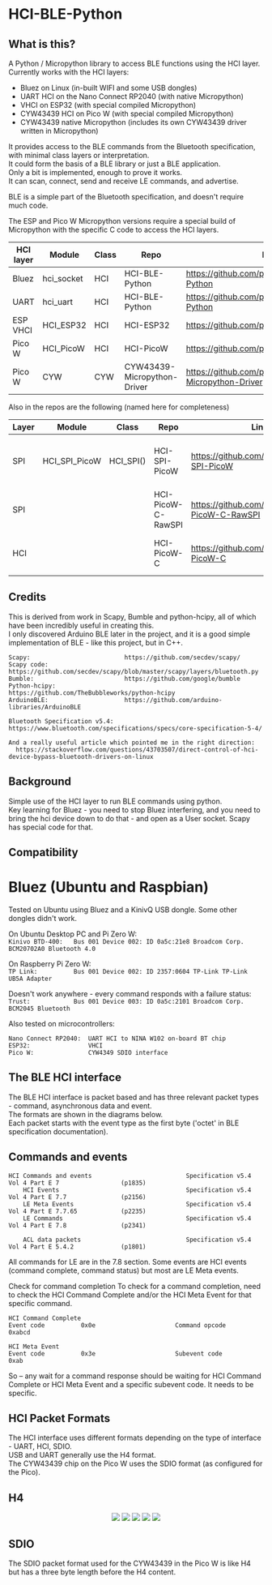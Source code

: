# HCI-BLE-Python

## What is this? 

A Python / Micropython library to access BLE functions using the HCI layer.   
Currently works with the HCI layers:
- Bluez on Linux (in-built WIFI and some USB dongles)   
- UART HCI on the Nano Connect RP2040 (with native Micropython)
- VHCI on ESP32 (with special compiled Micropython)   
- CYW43439 HCI on Pico W (with special compiled Micropython)
- CYW43439 native Micropython (includes its own CYW43439 driver written in Micropython)      

It provides access to the BLE commands from the Bluetooth specification, with minimal class layers or interpretation.  
It could form the basis of a BLE library or just a BLE application.   
Only a bit is implemented, enough to prove it works.  
It can scan, connect, send and receive LE commands, and advertise.   

BLE is a simple part of the Bluetooth specification, and doesn't require much code.   

The ESP and Pico W Micropython versions require a special build of Micropython with the specific C code to access the HCI layers.   

 HCI layer | Module     | Class        | Repo                        | Link
-----------|------------|--------------|-----------------------------|---------------------------------------------------------
 Bluez     | hci_socket | HCI          | HCI-BLE-Python              | https://github.com/paulhamsh/HCI-BLE-Python
 UART      | hci_uart   | HCI          | HCI-BLE-Python              | https://github.com/paulhamsh/HCI-BLE-Python
 ESP VHCI  | HCI_ESP32  | HCI          | HCI-ESP32                   | https://github.com/paulhamsh/HCI-ESP32
 Pico W    | HCI_PicoW  | HCI          | HCI-PicoW                   | https://github.com/paulhamsh/HCI-PicoW
 Pico W    | CYW        | CYW          | CYW43439-Micropython-Driver | https://github.com/paulhamsh/CYW43439-Micropython-Driver     

Also in the repos are the following (named here for completeness)    

 Layer     | Module        | Class        | Repo                        | Link                                                     | Description
-----------|---------------|--------------|-----------------------------|----------------------------------------------------------|--------------------------------------------------
 SPI       | HCI_SPI_PicoW | HCI_SPI()    | HCI-SPI-PicoW               | https://github.com/paulhamsh/HCI-SPI-PicoW               | Micropython module to access the Pico W SPI layer
 SPI       |               |              | HCI-PicoW-C-RawSPI          | https://github.com/paulhamsh/HCI-PicoW-C-RawSPI          | C program to access the Pico W SPI layer
 HCI       |               |              | HCI-PicoW-C                 | https://github.com/paulhamsh/HCI-PicoW-C                 | C program to access the Pico W HCI layer 
 


## Credits

This is derived from work in Scapy, Bumble and python-hcipy, all of which have been incredibly useful in creating this.   
I only discovered Arduino BLE later in the project, and it is a good simple implementation of BLE - like this project, but in C++.   

```
Scapy:                          https://github.com/secdev/scapy/
Scapy code:                     https://github.com/secdev/scapy/blob/master/scapy/layers/bluetooth.py
Bumble:                         https://github.com/google/bumble
Python-hcipy:                   https://github.com/TheBubbleworks/python-hcipy
ArduinoBLE:                     https://github.com/arduino-libraries/ArduinoBLE   

Bluetooth Specification v5.4:   https://www.bluetooth.com/specifications/specs/core-specification-5-4/

And a really useful article which pointed me in the right direction: 
  https://stackoverflow.com/questions/43703507/direct-control-of-hci-device-bypass-bluetooth-drivers-on-linux
```

## Background

Simple use of the HCI layer to run BLE commands using python.      
Key learning for Bluez - you need to stop Bluez interfering, and you need to bring the hci device down to do that - and open as a User socket.   Scapy has special code for that.


## Compatibility  

# Bluez (Ubuntu and Raspbian)

Tested on Ubuntu using Bluez and a KinivQ USB dongle. Some other dongles didn't work.    

On Ubuntu Desktop PC and Pi Zero W:    
```Kinivo BTD-400:   Bus 001 Device 002: ID 0a5c:21e8 Broadcom Corp. BCM20702A0 Bluetooth 4.0 ```  

On Raspberry Pi Zero W:   
```TP Link:          Bus 001 Device 002: ID 2357:0604 TP-Link TP-Link UB5A Adapter ```  

Doesn't work anywhere - every command responds with a failure status:    
```Trust:            Bus 001 Device 003: ID 0a5c:2101 Broadcom Corp. BCM2045 Bluetooth```

Also tested on microcontrollers:

```
Nano Connect RP2040:  UART HCI to NINA W102 on-board BT chip
ESP32:                VHCI
Pico W:               CYW4349 SDIO interface
```   
  
## The BLE HCI interface

The BLE HCI interface is packet based and has three relevant packet types - command, asynchronous data and event.   
The formats are shown in the diagrams below.   
Each packet starts with the event type as the first byte ('octet' in BLE specification documentation).   


## Commands and events
```
HCI Commands and events                          Specification v5.4  Vol 4 Part E 7                 (p1835)
    HCI Events                                   Specification v5.4  Vol 4 Part E 7.7               (p2156)
    LE Meta Events                               Specification v5.4  Vol 4 Part E 7.7.65            (p2235)
    LE Commands                                  Specification v5.4  Vol 4 Part E 7.8               (p2341)

    ACL data packets                             Specification v5.4  Vol 4 Part E 5.4.2             (p1801)
```
All commands for LE are in the 7.8 section.
Some events are HCI events (command complete, command status) but most are LE Meta events.

Check for command completion
To check for a command completion, need to check the HCI Command Complete and/or the HCI Meta Event for that specific command.

```
HCI Command Complete
Event code          0x0e                      Command opcode           0xabcd

HCI Meta Event                 
Event code          0x3e                      Subevent code            0xab
```
So – any wait for a command response should be waiting for HCI Command Complete or HCI Meta Event and a specific subevent code. It needs to be specific.

## HCI Packet Formats

The HCI interface uses different formats depending on the type of interface - UART, HCI, SDIO.   
USB and UART generally use the H4 format.   
The CYW43439 chip on the Pico W uses the SDIO format (as configured for the Pico).   

## H4

<p align="center">
  <img src="https://github.com/paulhamsh/HCI-BLE-Python/blob/main/pictures/HCI Packet Types.jpg" >
  <img src="https://github.com/paulhamsh/HCI-BLE-Python/blob/main/pictures/HCI Command Packet.jpg">
  <img src="https://github.com/paulhamsh/HCI-BLE-Python/blob/main/pictures/HCI Command Opcode.jpg">
  <img src="https://github.com/paulhamsh/HCI-BLE-Python/blob/main/pictures/HCI ACL Packet.jpg">
  <img src="https://github.com/paulhamsh/HCI-BLE-Python/blob/main/pictures/HCI Event Packet.jpg">
</p>

## SDIO   

The SDIO packet format used for the CYW43439 in the Pico W is like H4 but has a three byte length before the H4 content.   

